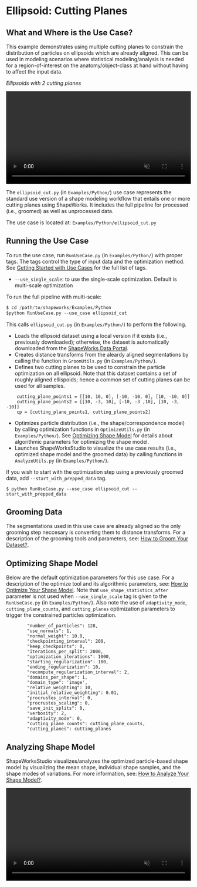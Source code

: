 # Ellipsoid: Cutting Planes

## What and Where is the Use Case? 

This example demonstrates using multiple cutting planes to constrain the distribution of particles on ellipsoids which are already aligned. This can be used in modeling scenarios where statistical modeling/analysis is needed for a region-of-interest on the anatomy/object-class at hand without having to affect the input data. 

*Ellipsoids with 2 cutting planes*
<p><video src="https://sci.utah.edu/~shapeworks/doc-resources/mp4s/ellipsoid_cut_trim.mp4" autoplay muted loop controls style="width:100%"></p>


The `ellipsoid_cut.py` (in `Examples/Python/`) use case represents the standard use version of a shape modeling workflow that entails one or more cutting planes using ShapeWorks. It includes the full pipeline for processed (i.e., groomed) as well as unprocessed data. 

The use case is located at: `Examples/Python/ellipsoid_cut.py`

## Running the Use Case

To run the use case, run `RunUseCase.py` (in `Examples/Python/`) with proper tags. The tags control the type of input data and the optimization method. See [Getting Started with Use Cases](../use-cases/use-cases.md#running-use-case) for the full list of tags.

* `--use_single_scale`: to use the single-scale optimization. Default is multi-scale optimization

To run the full pipeline with multi-scale:
            
```python
$ cd /path/to/shapeworks/Examples/Python
$python RunUseCase.py --use_case ellipsoid_cut 
```

This calls `ellipsoid_cut.py` (in `Examples/Python/`) to perform the following.

* Loads the ellipsoid dataset using a local version if it exists (i.e., previously downloaded); otherwise, the dataset is automatically downloaded from the [ShapeWorks Data Portal](http://cibc1.sci.utah.edu:8080/).
* Creates distance transforms from the aleardy aligned segmentations by calling the function in `GroomUtils.py` (in `Examples/Python/`).
* Defines two cutting planes to be used to constrain the particle optimization on all ellipsoid. Note that this dataset contains a set of roughly aligned ellispoids; hence a common set of cutting planes can be used for all samples. 
```
    cutting_plane_points1 = [[10, 10, 0], [-10, -10, 0], [10, -10, 0]]
    cutting_plane_points2 = [[10, -3, 10], [-10, -3 ,10], [10, -3, -10]]
    cp = [cutting_plane_points1, cutting_plane_points2]
```
* Optimizes particle distribution (i.e., the shape/correspondence model) by calling optimization functions in `OptimizeUtils.py` (in `Examples/Python/`). See [Optimizing Shape Model](#optimizing-shape-model) for details about algorithmic parameters for optimizing the shape model. 
* Launches ShapeWorksStudio to visualize the use case results (i.e., optimized shape model and the groomed data) by calling functions in `AnalyzeUtils.py` (in `Examples/Python/`).

If you wish to start with the optimization step using a previously groomed data, add `--start_with_prepped_data` tag.

```
$ python RunUseCase.py --use_case ellipsoid_cut --start_with_prepped_data
```

## Grooming Data

The segmentations used in this use case are already aligned so the only grooming step neccesary is converting them to distance transforms. For a description of the grooming tools and parameters, see: [How to Groom Your Dataset?](../workflow/groom.md).

## Optimizing Shape Model

Below are the default optimization parameters for this use case. For a description of the optimize tool and its algorithmic parameters, see: [How to Optimize Your Shape Model](../workflow/optimize.md). Note that `use_shape_statistics_after` parameter is not used when `--use_single_scale` tag is given to the `RunUseCase.py` (in `Examples/Python/`). Also note the use of `adaptivity_mode`, `cutting_plane_counts`, and `cutting_planes` optimization parameters to trigger the constrained particles optimization.

``` 
        "number_of_particles": 128,
        "use_normals": 1,
        "normal_weight": 10.0,
        "checkpointing_interval": 200,
        "keep_checkpoints": 0,
        "iterations_per_split": 2000,
        "optimization_iterations": 1000,
        "starting_regularization": 100,
        "ending_regularization": 10,
        "recompute_regularization_interval": 2,
        "domains_per_shape": 1,
        "domain_type": 'image',
        "relative_weighting": 10,
        "initial_relative_weighting": 0.01,
        "procrustes_interval": 0,
        "procrustes_scaling": 0,
        "save_init_splits": 0,
        "verbosity": 2,
        "adaptivity_mode": 0,
        "cutting_plane_counts": cutting_plane_counts,
        "cutting_planes": cutting_planes
```

## Analyzing Shape Model

ShapeWorksStudio visualizes/analyzes the optimized particle-based shape model by visualizing the mean shape, individual shape samples, and the shape modes of variations. For more information, see: [How to Analyze Your Shape Model?](../workflow/analyze.md). 

<p><video src="https://sci.utah.edu/~shapeworks/doc-resources/mp4s/ellipsoid_cut_studio.mp4" autoplay muted loop controls style="width:100%"></p>


